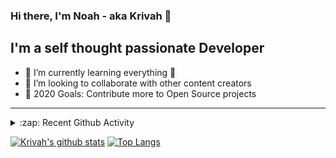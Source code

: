 ### Hi there, I'm Noah - aka Krivah 👋

## I'm a self thought passionate Developer

- 🌱 I’m currently learning everything 🤣
- 👯 I’m looking to collaborate with other content creators
- 🥅 2020 Goals: Contribute more to Open Source projects

---

<details>
  <summary>:zap: Recent Github Activity</summary>
  
<!--START_SECTION:activity-->
1. 🎉 Merged PR [#34](https://github.com/krivahtoo/telechat/pull/34) in [krivahtoo/telechat](https://github.com/krivahtoo/telechat)
2. 🎉 Merged PR [#27](https://github.com/krivahtoo/telechat/pull/27) in [krivahtoo/telechat](https://github.com/krivahtoo/telechat)
3. 🗣 Commented on [#27](https://github.com/krivahtoo/telechat/issues/27) in [krivahtoo/telechat](https://github.com/krivahtoo/telechat)
4. 🗣 Commented on [#27](https://github.com/krivahtoo/telechat/issues/27) in [krivahtoo/telechat](https://github.com/krivahtoo/telechat)
5. 🗣 Commented on [#27](https://github.com/krivahtoo/telechat/issues/27) in [krivahtoo/telechat](https://github.com/krivahtoo/telechat)
<!--END_SECTION:activity-->

</details>


  [![Krivah's github stats](https://github-readme-stats.vercel.app/api?username=krivahtoo&count_private=true)](https://github.com/anuraghazra/github-readme-stats)
  [![Top Langs](https://github-readme-stats.vercel.app/api/top-langs/?username=krivahtoo&layout=compact&langs_count=10)](https://github.com/anuraghazra/github-readme-stats)


